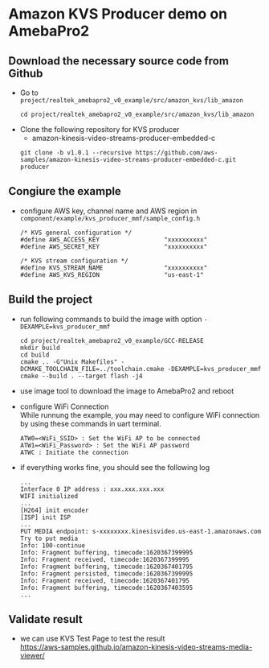 # Amazon KVS Producer demo on AmebaPro2 #

## Download the necessary source code from Github
- Go to `project/realtek_amebapro2_v0_example/src/amazon_kvs/lib_amazon`
    ```
    cd project/realtek_amebapro2_v0_example/src/amazon_kvs/lib_amazon
    ```
- Clone the following repository for KVS producer
	- amazon-kinesis-video-streams-producer-embedded-c
    ```
    git clone -b v1.0.1 --recursive https://github.com/aws-samples/amazon-kinesis-video-streams-producer-embedded-c.git producer
    ```

## Congiure the example
- configure AWS key, channel name and AWS region in `component/example/kvs_producer_mmf/sample_config.h`
    ```
    /* KVS general configuration */
    #define AWS_ACCESS_KEY                  "xxxxxxxxxx"
    #define AWS_SECRET_KEY                  "xxxxxxxxxx"

    /* KVS stream configuration */
    #define KVS_STREAM_NAME                 "xxxxxxxxxx"
    #define AWS_KVS_REGION                  "us-east-1"
    ```

## Build the project
- run following commands to build the image with option `-DEXAMPLE=kvs_producer_mmf`
    ```
    cd project/realtek_amebapro2_v0_example/GCC-RELEASE
    mkdir build
    cd build
    cmake .. -G"Unix Makefiles" -DCMAKE_TOOLCHAIN_FILE=../toolchain.cmake -DEXAMPLE=kvs_producer_mmf
    cmake --build . --target flash -j4
    ```

- use image tool to download the image to AmebaPro2 and reboot

- configure WiFi Connection  
    While runnung the example, you may need to configure WiFi connection by using these commands in uart terminal.  
    ```
    ATW0=<WiFi_SSID> : Set the WiFi AP to be connected
    ATW1=<WiFi_Password> : Set the WiFi AP password
    ATWC : Initiate the connection
    ```

- if everything works fine, you should see the following log
    ```
    ...
    Interface 0 IP address : xxx.xxx.xxx.xxx
    WIFI initialized
    ...
    [H264] init encoder
    [ISP] init ISP
    ...
    PUT MEDIA endpoint: s-xxxxxxxx.kinesisvideo.us-east-1.amazonaws.com
    Try to put media
    Info: 100-continue
    Info: Fragment buffering, timecode:1620367399995
    Info: Fragment received, timecode:1620367399995
    Info: Fragment buffering, timecode:1620367401795
    Info: Fragment persisted, timecode:1620367399995
    Info: Fragment received, timecode:1620367401795
    Info: Fragment buffering, timecode:1620367403595
    ...
    ```

## Validate result
- we can use KVS Test Page to test the result  
https://aws-samples.github.io/amazon-kinesis-video-streams-media-viewer/  
